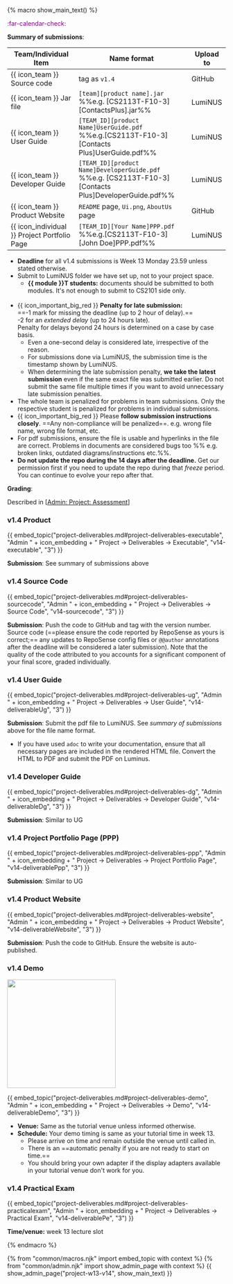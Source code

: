 {% macro show_main_text() %}
<div id="main">

<div id="title">

</div>
<div id="body">

<p class="lead" style="color: purple"><md>:far-calendar-check: <include src="project-timeline.md#v14-overview" inline /></md></p>



**Summary of submissions**:

Team/Individual Item | Name format | Upload to
-------------------- | ----------- | ---------
{{ icon_team }} Source code |  tag as `v1.4` | GitHub
{{ icon_team }} Jar file |  `[team][product name].jar`<br>%%e.g. [CS2113T-F10-3][ContactsPlus].jar%% | LumiNUS
{{ icon_team }} User Guide | `[TEAM_ID][product Name]UserGuide.pdf`<br>  %%e.g.[CS2113T-F10-3][Contacts Plus]UserGuide.pdf%% | LumiNUS
{{ icon_team }} Developer Guide | `[TEAM_ID][product Name]DeveloperGuide.pdf`<br> %%e.g. [CS2113T-F10-3][Contacts Plus]DeveloperGuide.pdf%% | LumiNUS
{{ icon_team }} Product Website | `README` page, `Ui.png`, `AboutUs` page | GitHub
{{ icon_individual }} Project Portfolio Page | `[TEAM_ID][Your Name]PPP.pdf`<br> %%e.g.[CS2113T-F10-3][John Doe]PPP.pdf%% | LumiNUS

* **Deadline** for all v1.4 submissions is Week 13 Monday 23.59 unless stated otherwise.<br>
* Submit to LumiNUS folder we have set up, not to your project space.<br>
  * **{{ module }}T students:** documents should be submitted to both modules. It's not enough to submit to CS2101 side only.
  <br>
* {{ icon_important_big_red }} **Penalty for late submission:**<br>
  ==-1 mark for missing the deadline (up to 2 hour of delay).==<br>
  -2 for an _extended delay_ (up to 24 hours late).<br>
  Penalty for delays beyond 24 hours is determined on a case by case basis.
  * Even a one-second delay is considered late, irrespective of the reason.
  * For submissions done via LumiNUS, the submission time is the timestamp shown by LumiNUS.
  * When determining the late submission penalty, **we take the latest submission** even if the same exact file was submitted earlier. Do not submit the same file multiple times if you want to avoid unnecessary late submission penalties.
* The whole team is penalized for problems in team submissions. Only the respective student is penalized for problems in individual submissions. 
* {{ icon_important_big_red }} Please **follow submission instructions closely**. ==Any non-compliance will be penalized==. e.g. wrong file name, wrong file format, etc.
* For pdf submissions, ensure the file is usable and hyperlinks in the file are correct. Problems in documents are considered bugs too %%&nbsp;e.g. broken links, outdated diagrams/instructions etc.%%.
* **Do not update the repo during the 14 days after the deadline.** Get our permission first if you need to update the repo during that _freeze_ period. You can continue to evolve your repo after that.

**Grading**:

<span class="flat">Described in [[Admin: Project: Assessment](#admin-project-assessment-anchor)]</span>

<panel src="project-assessment.md#main" header="%%Admin {{ icon_embedding }} Project: Assessment%%" class="embedding" />


### v1.4 Product

{{ embed_topic("project-deliverables.md#project-deliverables-executable", "Admin " + icon_embedding + " Project → Deliverables → Executable", "v14-executable", "3") }}
<p/>

**Submission**: See summary of submissions above


### v1.4 Source Code

{{ embed_topic("project-deliverables.md#project-deliverables-sourcecode", "Admin " + icon_embedding + " Project → Deliverables → Source Code", "v14-sourcecode", "3") }}
<p/>

**Submission**: Push the code to GitHub and tag with the version number. Source code (==please ensure the code reported by RepoSense as yours is correct;== any updates to RepoSense config files or `@@author` annotations after the deadline will be considered a later submission). Note that the quality of the code attributed to you accounts for a significant component of your final score, graded individually.


### v1.4 User Guide

{{ embed_topic("project-deliverables.md#project-deliverables-ug", "Admin " + icon_embedding + " Project → Deliverables → User Guide", "v14-deliverableUg", "3") }}
<p/>

**Submission**: Submit the pdf file to LumiNUS. See _summary of submissions_ above for the file name format.
  * If you have used `adoc` to write your documentation, ensure that all necessary pages are included in the rendered HTML file. Convert the HTML to PDF and submit the PDF on Luminus.


### v1.4 Developer Guide

{{ embed_topic("project-deliverables.md#project-deliverables-dg", "Admin " + icon_embedding + " Project → Deliverables → Developer Guide", "v14-deliverableDg", "3") }}
<p/>

**Submission**: Similar to UG

### v1.4 Project Portfolio Page (PPP)

{{ embed_topic("project-deliverables.md#project-deliverables-ppp", "Admin " + icon_embedding + " Project → Deliverables → Project Portfolio Page", "v14-deliverablePpp", "3") }}
<p/>

**Submission**: Similar to UG


### v1.4 Product Website

{{ embed_topic("project-deliverables.md#project-deliverables-website", "Admin " + icon_embedding + " Project → Deliverables → Product Website", "v14-deliverableWebsite", "3") }}
<p/>

**Submission**: Push the code to GitHub. Ensure the website is auto-published.


### v1.4 Demo

<img src="{{baseUrl}}/admin/images/v05demo.png" style="width: 250px"><p/>

{{ embed_topic("project-deliverables.md#project-deliverables-demo", "Admin " + icon_embedding + " Project → Deliverables → Demo", "v14-deliverableDemo", "3") }}
<p/>

* **Venue:** Same as the tutorial venue unless informed otherwise.
* **Schedule:** Your demo timing is same as your tutorial time in week 13.
  * Please arrive on time and remain outside the venue until called in.
  * There is an ==automatic penalty if you are not ready to start on time.==<br>
  * You should bring your own adapter if the display adapters available in your tutorial venue don't work for you.

### v1.4 Practical Exam

{{ embed_topic("project-deliverables.md#project-deliverables-practicalexam", "Admin " + icon_embedding + " Project → Deliverables → Practical Exam", "v14-deliverablePe", "3") }}
<p/>

**Time/venue:** week 13 lecture slot



</div>
</div>
{% endmacro %}

{% from "common/macros.njk" import embed_topic with context %}
{% from "common/admin.njk" import show_admin_page with context %}
{{ show_admin_page("project-w13-v14", show_main_text) }}
